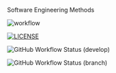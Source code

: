 Software Engineering Methods

![workflow](https://github.com/AliMorabih/sem/actions/workflows/main.yml/badge.svg)

[![LICENSE](https://img.shields.io/github/license/AliMorabih/sem.svg?style=flat-square)](https://github.com/<github-username>/sem/blob/master/LICENSE)



![GitHub Workflow Status (develop)](https://img.shields.io/github/workflow/status/AliMorabih/sem/mail.yml/develop?style=flat-square)

![GitHub Workflow Status (branch)](https://img.shields.io/github/workflow/status/AliMorabih/sem/A%20workflow%20for%20my%20Hello%20World%20App/develop)
